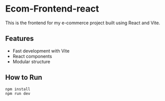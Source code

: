 # Ecom-Frontend-react


This is the frontend for my e-commerce project built using React and Vite.

## Features
- Fast development with Vite
- React components
- Modular structure

## How to Run
```bash
npm install
npm run dev

